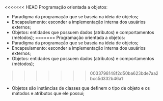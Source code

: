 <<<<<<< HEAD
Programação orientada a objetos:
* Paradigma da programação que se baseia na ideia de objetos;
* Encapsulamento: esconder a implementação interna dos usuários externos;
* Objetos: entidades que possuem dados (atributos) e comportamentos (métodos);
=======
Programação orientada a objetos:
* Paradigma da programação que se baseia na ideia de objetos;
* Encapsulamento: esconder a implementação interna dos usuários externos;
* Objetos: entidades que possuem dados (atributos) e comportamentos (métodos);
>>>>>>> 0033798148f2d50ba623bde7aa2bcc5d332b46a1
* Objetos são instâncias de classes que definem o tipo de objeto e os mátodos e atributos que ele possui;